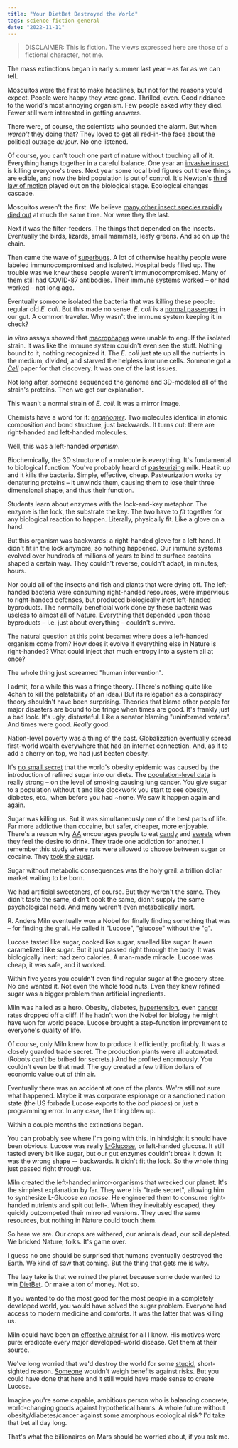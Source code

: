 ```yaml
---
title: "Your DietBet Destroyed the World"
tags: science-fiction general
date: "2022-11-11"
---
```


>DISCLAIMER: This is fiction. The views expressed here are those of a fictional
character, not me.


The mass extinctions began in early summer last year – as far as we can tell.

Mosquitos were the first to make headlines, but not for the reasons you'd expect.
People were happy they were gone.
Thrilled, even.
Good riddance to the world's most annoying organism.
Few people asked why they died.
Fewer still were interested in getting answers.

There were, of course, the scientists who sounded the alarm.
But when _weren't_ they doing that?
They loved to get all red-in-the face about the political outrage _du jour_.
No one listened.

Of course, you can't touch one part of nature without touching all of it.
Everything hangs together in a careful balance.
One year an [invasive insect](https://en.wikipedia.org/wiki/Spotted_lanternfly) is killing everyone's trees.
Next year some local bird figures out these things are edible, and now the bird population is out of control.
It's Newton's [third law of motion](https://en.wikipedia.org/wiki/Newton%27s_laws_of_motion#Newton.27s_third_law) played out on the biological stage.
Ecological changes cascade.

Mosquitos weren't the first.
We believe [many other insect species rapidly died out](https://www.pnas.org/doi/full/10.1073/pnas.1704949114) at much the same time.
Nor were they the last.

Next it was the filter-feeders.
The things that depended on the insects.
Eventually the birds, lizards, small mammals, leafy greens.
And so on up the chain.

Then came the wave of [superbugs](https://en.wikipedia.org/wiki/Antimicrobial_resistance).
A lot of otherwise healthy people were labeled immunocompromised and isolated.
Hospital beds filled up.
The trouble was we knew these people weren't immunocompromised.
Many of them still had COVID-87 antibodies.
Their immune systems worked – or had worked – not long ago.

Eventually someone isolated the bacteria that was killing these people: regular old _E. coli_.
But this made no sense.
_E. coli_ is a [normal passenger](https://www.ncbi.nlm.nih.gov/pmc/articles/PMC1395357/) in our gut.
A common traveler.
Why wasn't the immune system keeping it in check?

_In vitro_ assays showed that [macrophages](https://en.wikipedia.org/wiki/Macrophage) were unable to engulf the isolated strain.
It was like the immune system couldn't even see the stuff.
Nothing bound to it, nothing recognized it.
The _E. coli_ just ate up all the nutrients in the medium, divided, and starved the helpless immune cells.
Someone got a [_Cell_](https://www.cell.com/cell/home) paper for that discovery.
It was one of the last issues.

Not long after, someone sequenced the genome and 3D-modeled all of the strain's proteins.
Then we got our explanation.

This wasn't a normal strain of _E. coli_. It was a mirror image.

Chemists have a word for it: [_enantiomer_](https://en.wikipedia.org/wiki/Enantiomer).
Two molecules identical in atomic composition and bond structure, just backwards.
It turns out: there are right-handed and left-handed molecules.

Well, this was a left-handed _organism_.

Biochemically, the 3D structure of a molecule is everything.
It's fundamental to biological function.
You've probably heard of [pasteurizing](https://en.wikipedia.org/wiki/Pasteurization) milk.
Heat it up and it kills the bacteria.
Simple, effective, cheap.
Pasteurization works by denaturing proteins – it unwinds them, causing them to lose their three dimensional shape, and thus their function.

Students learn about enzymes with the lock-and-key metaphor.
The enzyme is the lock, the substrate the key.
The two have to _fit_ together for any biological reaction to happen.
Literally, physically fit.
Like a glove on a hand.

But this organism was backwards: a right-handed glove for a left hand.
It didn't fit in the lock anymore, so nothing happened.
Our immune systems evolved over hundreds of millions of years to bind to surface proteins shaped a certain way.
They couldn't reverse, couldn't adapt, in minutes, hours.

Nor could all of the insects and fish and plants that were dying off.
The left-handed bacteria were consuming right-handed resources, were impervious to right-handed defenses, but produced biologically inert left-handed byproducts.
The normally beneficial work done by these bacteria was useless to almost all of Nature.
Everything that depended upon those byproducts – i.e. just about everything – couldn't survive.

The natural question at this point became: where does a left-handed organism come from?
How does it evolve if everything else in Nature is right-handed?
What could inject that much entropy into a system all at once?

The whole thing just screamed "human intervention".

I admit, for a while this was a fringe theory.
(There's nothing quite like 4chan to kill the palatability of an idea.)
But its relegation as a conspiracy theory shouldn't have been surprising.
Theories that blame other people for major disasters are bound to be fringe when times are good.
It's frankly just a bad look.
It's ugly, distasteful.
Like a senator blaming "uninformed voters".
And times were good.
_Really_ good.

Nation-level poverty was a thing of the past.
Globalization eventually spread first-world wealth everywhere that had an internet connection.
And, as if to add a cherry on top, we had just beaten obesity.

It's [no small secret](https://www.amazon.com/The-Case-Against-Sugar-audiobook/dp/B01K5UW7WI) that the world's obesity epidemic was caused by the introduction of refined sugar into our diets.
The [population-level data](https://www.ncbi.nlm.nih.gov/pmc/articles/PMC3936705/) is really strong – on the level of smoking causing lung cancer.
You give sugar to a population without it and like clockwork you start to see obesity, diabetes, etc., when before you had ~none.
We saw it happen again and again.

Sugar was killing us.
But it was simultaneously one of the best parts of life.
Far more addictive than cocaine, but safer, cheaper, more enjoyable.
There's a reason why [AA](https://en.wikipedia.org/wiki/Alcoholics_Anonymous) encourages people to eat [candy](https://www.google.com/books/edition/Alcoholics_Anonymous/_YiFDwAAQBAJ?hl=en&gbpv=1&bsq=candy) and [sweets](https://www.google.com/books/edition/Alcoholics_Anonymous/_YiFDwAAQBAJ?hl=en&gbpv=1&bsq=sweets) when they feel the desire to drink.
They trade one addiction for another.
I remember this study where rats were allowed to choose between sugar or cocaine.
They [took the sugar](https://www.ncbi.nlm.nih.gov/pmc/articles/PMC1931610/).

Sugar without metabolic consequences was the holy grail: a trillion dollar market waiting to be born.

We had artificial sweeteners, of course.
But they weren't the same.
They didn't taste the same, didn't cook the same, didn't supply the same psychological need.
And many weren't even [metabolically inert](https://www.sciencedirect.com/science/article/abs/pii/S0092867422009199).

R. Anders Miln eventually won a Nobel for finally finding something that was – for finding the grail.
He called it "Lucose", "glucose" without the "g".

Lucose tasted like sugar, cooked like sugar, smelled like sugar.
It even caramelized like sugar.
But it just passed right through the body.
It was biologically inert: had zero calories.
A man-made miracle.
Lucose was cheap, it was safe, and it worked.

Within five years you couldn't even find regular sugar at the grocery store.
No one wanted it.
Not even the whole food nuts.
Even they knew refined sugar was a bigger problem than artificial ingredients.

Miln was hailed as a hero.
Obesity, diabetes, [hypertension](https://openheart.bmj.com/content/1/1/e000167), even [cancer](https://pubmed.ncbi.nlm.nih.gov/24139946/) rates dropped off a cliff.
If he hadn't won the Nobel for biology he might have won for world peace.
Lucose brought a step-function improvement to everyone's quality of life.

Of course, only Miln knew how to produce it efficiently, profitably.
It was a closely guarded trade secret.
The production plants were all automated.
(Robots can't be bribed for secrets.)
And he profited enormously.
You couldn't even be that mad.
The guy created a few trillion dollars of economic value out of thin air.

Eventually there was an accident at one of the plants.
We're still not sure what happened.
Maybe it was corporate espionage or a sanctioned nation state (the US forbade Lucose exports to the _bad places_) or just a programming error.
In any case, the thing blew up.

Within a couple months the extinctions began.

You can probably see where I'm going with this.
In hindsight it should have been obvious.
Lucose was really [L-Glucose](https://en.wikipedia.org/wiki/L-Glucose), or left-handed glucose.
It still tasted every bit like sugar, but our gut enzymes couldn't break it down.
It was the wrong shape -- backwards.
It didn't fit the lock.
So the whole thing just passed right through us.

Miln created the left-handed mirror-organisms that wrecked our planet.
It's the simplest explanation by far.
They were his "trade secret", allowing him to synthesize L-Glucose _en masse_.
He engineered them to consume right-handed nutrients and spit out left-.
When they inevitably escaped, they quickly outcompeted their mirrored versions.
They used the same resources, but nothing in Nature could touch them.

So here we are.
Our crops are withered, our animals dead, our soil depleted.
We bricked Nature, folks.
It's game over.

I guess no one should be surprised that humans eventually destroyed the Earth.
We kind of saw that coming.
But the thing that gets me is _why_.

The lazy take is that we ruined the planet because some dude wanted to win [DietBet](https://www.dietbet.com/).
Or make a ton of money.
Not so.

If you wanted to do the most good for the most people in a completely developed world, you would have solved the sugar problem.
Everyone had access to modern medicine and comforts.
It was the latter that was killing us.

Miln could have been an [effective altruist](https://en.wikipedia.org/wiki/Effective_altruism) for all I know.
His motives were pure: eradicate every major developed-world disease.
Get them at their source.

We've long worried that we'd destroy the world for some [stupid](https://en.wikipedia.org/wiki/Dr._Strangelove), short-sighted reason.
[Someone](https://www.ncbi.nlm.nih.gov/pmc/articles/PMC5774680/) wouldn't weigh benefits against risks.
But you could have done that here and it still would have made sense to create Lucose.

Imagine you're some capable, ambitious person who is balancing concrete, world-changing goods against hypothetical harms.
A whole future without obesity/diabetes/cancer against some amorphous ecological risk?
I'd take that bet all day long.

That's what the billionaires on Mars should be worried about, if you ask me.
